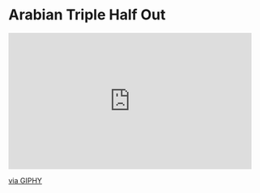 # Arabian Triple Half Out


<iframe src="https://giphy.com/embed/JIFuO9NtTk2WoLjIfE" width="480" height="270" frameBorder="0" class="giphy-embed" allowFullScreen></iframe><p><a href="https://giphy.com/gifs/JIFuO9NtTk2WoLjIfE">via GIPHY</a></p>
